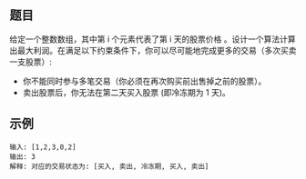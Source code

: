 ## 题目
给定一个整数数组，其中第 i 个元素代表了第 i 天的股票价格 。​
设计一个算法计算出最大利润。在满足以下约束条件下，你可以尽可能地完成更多的交易（多次买卖一支股票）:
   - 你不能同时参与多笔交易（你必须在再次购买前出售掉之前的股票）。
   - 卖出股票后，你无法在第二天买入股票 (即冷冻期为 1 天)。
## 示例
```
输入: [1,2,3,0,2]
输出: 3 
解释: 对应的交易状态为: [买入, 卖出, 冷冻期, 买入, 卖出]
```
